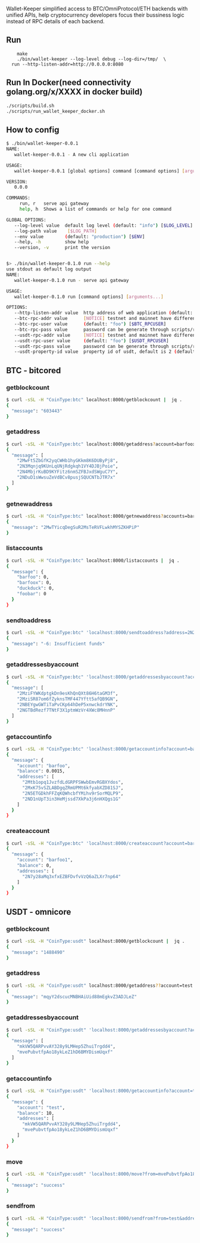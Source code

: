 Wallet-Keeper simplified access to BTC/OmniProtocol/ETH backends with unified APIs, help cryptocurrency developers focus their bussiness logic instead of RPC details of each backend.

## Run
```
	make
	./bin/wallet-keeper --log-level debug --log-dir=/tmp/  \
  run --http-listen-addr=http://0.0.0.0:8080
```

## Run In Docker(need connectivity golang.org/x/XXXX in docker build)
```bash
./scripts/build.sh
./scripts/run_wallet_keeper_docker.sh
```


## How to config

```bash
$ ./bin/wallet-keeper-0.0.1
NAME:
   wallet-keeper-0.0.1 - A new cli application

USAGE:
   wallet-keeper-0.0.1 [global options] command [command options] [arguments...]

VERSION:
   0.0.0

COMMANDS:
     run, r   serve api gateway
     help, h  Shows a list of commands or help for one command

GLOBAL OPTIONS:
   --log-level value  default log level (default: "info") [$LOG_LEVEL]
   --log-path value    [$LOG_PATH]
   --env value        (default: "production") [$ENV]
   --help, -h         show help
   --version, -v      print the version


$> ./bin/wallet-keeper-0.1.0 run --help
use stdout as default log output
NAME:
   wallet-keeper-0.1.0 run - serve api gateway

USAGE:
   wallet-keeper-0.1.0 run [command options] [arguments...]

OPTIONS:
   --http-listen-addr value  http address of web application (default: "0.0.0.0:8000") [$HTTP_LISTEN_ADDR]
   --btc-rpc-addr value      [NOTICE] testnet and mainnet have different default port (default: "192.168.0.101:8332") [$BTC_RPCADDR]
   --btc-rpc-user value      (default: "foo") [$BTC_RPCUSER]
   --btc-rpc-pass value      password can be generate through scripts/rcpauth.py (default: "qDDZdeQ5vw9XXFeVnXT4PZ--tGN2xNjjR4nrtyszZx0=") [$BTC_PRCPASS]
   --usdt-rpc-addr value     [NOTICE] testnet and mainnet have different default port (default: "localhost:18332") [$USDT_RPCADDR]
   --usdt-rpc-user value     (default: "foo") [$USDT_RPCUSER]
   --usdt-rpc-pass value     password can be generate through scripts/rcpauth.py (default: "usdtpass") [$USDT_PRCPASS]
   --usdt-property-id value  property id of usdt, default is 2 (default: 2) [$USDT_PROPERTY_ID]
```



## BTC - bitcored

### getblockcount

```bash
$ curl -sSL -H "CoinType:btc" localhost:8000/getblockcount |  jq .
{
  "message": "603443"
}
```

### getaddress
```bash
$ curl -sSL -H "CoinType:btc" localhost:8000/getaddress?account=barfoox |  jq .
{
  "message": [
    "2MwFt5ZbGfK2yqCWHb1hyGKkm8K6DUByPj8",
    "2N3Mqnjq9KUnLqUNjRdgkqh1VY4DJBjPoie",
    "2N4MbjrKuBD9KYFitz6nmSZFBJxdSWguC7Y",
    "2NDuD1sWwsuZeVdBCv8pusjSQUCNTbJTR7x"
  ]
}
```

### getnewaddress
```bash
$ curl -sSL -H "CoinType:btc" localhost:8000/getnewaddress?accounts=barfoox |  jq .
{
  "message": "2MwTYicqDegSuR2MsTeRVFLwkhMYSZKHPiP"
}
```

### listaccounts
```bash
$ curl -sSL -H "CoinType:btc" localhost:8000/listaccounts |  jq .
{
  "message": {
    "barfoo": 0,
    "barfoox": 0,
    "duckduck": 0,
    "foobar": 0
  }
}
```

### sendtoaddress
```bash
$ curl -sSL -H "CoinType:btc" 'localhost:8000/sendtoaddress?address=2N2VJhke2sWspswJKWTFjqfibRY1wfZPbEQ&amount=0.1' |  jq .
{
  "message": "-6: Insufficient funds"
}
```

### getaddressesbyaccount
```bash
$ curl -sSL -H "CoinType:btc" 'localhost:8000/getaddressesbyaccount?account=foobar' |  jq .
{
  "message": [
    "2MziFYWKdptgkDn9esKhQnQXt86H6taGM3f",
    "2MziSR87om6fZyknsTMF447Yftt5afQB9GN",
    "2NBEYgwGWTiTaPvCKp64hDeP5xnwckdrYNK",
    "2NGTBdRezf7TNtF3X1ptmWzVr4XWc8MHnnP"
  ]
}
```

### getaccountinfo
```bash
$ curl -sSL -H "CoinType:btc" 'localhost:8000/getaccountinfo?account=barfoo' |  jq .
{
  "message": {
    "account": "barfoo",
    "balance": 0.0015,
    "addresses": [
      "2Mtb1opq1JvzfdLdGRPFSWwbEmvRGBXYdos",
      "2MxK75vSZLABDgqZRmUPMt6kfyabXZD81SJ",
      "2N5ETGDkhFFZqKQWhcbfYMihv9rSorMQLP9",
      "2ND1nUpT3in3HeMjssd7XkPa3j6nHXQgs1G"
    ]
  }
}
```

### createaccount
```bash
$ curl -sSL -H "CoinType:btc" 'localhost:8000/createaccount?account=barfoo1' |  jq .
{
  "message": {
    "account": "barfoo1",
    "balance": 0,
    "addresses": [
      "2N7y28aMq3xfxEZBFDvfvVzQ6aZLXr7np64"
    ]
  }
}
```

## USDT - omnicore

### getblockcount

```bash
$ curl -sSL -H "CoinType:usdt" localhost:8000/getblockcount |  jq .
{
  "message": "1488490"
}
```



### getaddress

```bash
$ curl -sSL -H "CoinType:usdt" localhost:8000/getaddress??account=test |  jq .
{
  "message": "mqyY2dscucMNBHAiUid88mEgkvZ3ADJLeZ"
}
```



### getaddressesbyaccount

```bash
$ curl -sSL -H "CoinType:usdt" 'localhost:8000/getaddressesbyaccount?account=test' |  jq .
{
  "message": [
    "mkVW5QARPvvAY328y9LMHep5ZhuiTrgdd4",
    "mvePubvtfpAo18ykLeZ1hD6BMYDismUqxf"
  ]
}
```



### getaccountinfo

```bash
$ curl -sSL -H "CoinType:usdt" 'localhost:8000/getaccountinfo?account=test' |  jq .
{
  "message": {
    "account": "test",
    "balance": 10,
    "addresses": [
      "mkVW5QARPvvAY328y9LMHep5ZhuiTrgdd4",
      "mvePubvtfpAo18ykLeZ1hD6BMYDismUqxf"
    ]
  }
}
```



### move

```bash
$ curl -sSL -H "CoinType:usdt" 'localhost:8000/move?from=mvePubvtfpAo18ykLeZ1hD6BMYDismUqxf&to=mkVW5QARPvvAY328y9LMHep5ZhuiTrgdd4&amount=3' |  jq .
{
  "message": "success"
}
```



### sendfrom

```bash
$ curl -sSL -H "CoinType:usdt" 'localhost:8000/sendfrom?from=test&address=mkVW5QARPvvAY328y9LMHep5ZhuiTrgdd4&amount=3' |  jq .
{
  "message": "success"
}
```





